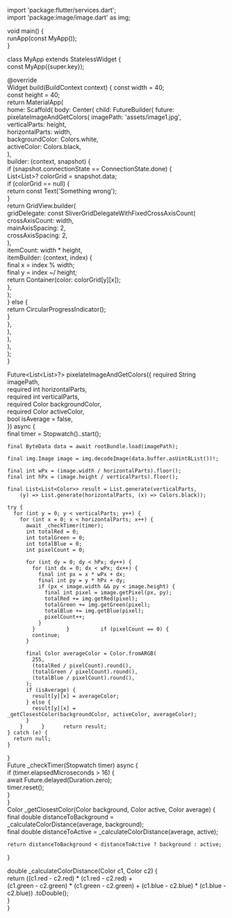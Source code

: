 import 'package:flutter/services.dart';  
import 'package:image/image.dart' as img;  
  
void main() {  
  runApp(const MyApp());  
}  
  
class MyApp extends StatelessWidget {  
  const MyApp({super.key});  
  
  @override  
  Widget build(BuildContext context) {    const width = 40;  
    const height = 40;  
    return MaterialApp(  
      home: Scaffold(        body: Center(          child: FutureBuilder(            future: pixelateImageAndGetColors(              imagePath: 'assets/image1.jpg',  
              verticalParts: height,  
              horizontalParts: width,  
              backgroundColor: Colors.white,  
              activeColor: Colors.black,  
            ),  
            builder: (context, snapshot) {  
              if (snapshot.connectionState == ConnectionState.done) {  
                List<List<Color>>? colorGrid = snapshot.data;  
                if (colorGrid == null) {  
                  return const Text('Something wrong');  
                }  
                return GridView.builder(  
                  gridDelegate: const SliverGridDelegateWithFixedCrossAxisCount(  
                    crossAxisCount: width,  
                    mainAxisSpacing: 2,  
                    crossAxisSpacing: 2,  
                  ),  
                  itemCount: width * height,  
                  itemBuilder: (context, index) {  
                    final x = index % width;  
                    final y = index ~/ height;  
                    return Container(color: colorGrid[y][x]);  
                  },  
                );  
              } else {  
                return CircularProgressIndicator();  
              }  
            },  
          ),  
        ),  
      ),  
    );  
  }  
  
  Future<List<List<Color>>?> pixelateImageAndGetColors({    required String imagePath,  
    required int horizontalParts,  
    required int verticalParts,  
    required Color backgroundColor,  
    required Color activeColor,  
    bool isAverage = false,  
  }) async {  
    final timer = Stopwatch()..start();  
  
    final ByteData data = await rootBundle.load(imagePath);  
  
    final img.Image image = img.decodeImage(data.buffer.asUint8List())!;  
  
    final int wPx = (image.width / horizontalParts).floor();  
    final int hPx = (image.height / verticalParts).floor();  
  
    final List<List<Color>> result = List.generate(verticalParts,  
        (y) => List.generate(horizontalParts, (x) => Colors.black));  
  
    try {  
      for (int y = 0; y < verticalParts; y++) {  
        for (int x = 0; x < horizontalParts; x++) {  
          await _checkTimer(timer);  
          int totalRed = 0;  
          int totalGreen = 0;  
          int totalBlue = 0;  
          int pixelCount = 0;  
  
          for (int dy = 0; dy < hPx; dy++) {  
            for (int dx = 0; dx < wPx; dx++) {  
              final int px = x * wPx + dx;  
              final int py = y * hPx + dy;  
              if (px < image.width && py < image.height) {  
                final int pixel = image.getPixel(px, py);  
                totalRed += img.getRed(pixel);  
                totalGreen += img.getGreen(pixel);  
                totalBlue += img.getBlue(pixel);  
                pixelCount++;  
              }  
            }          }          if (pixelCount == 0) {  
            continue;  
          }  
  
          final Color averageColor = Color.fromARGB(  
            255,  
            (totalRed / pixelCount).round(),  
            (totalGreen / pixelCount).round(),  
            (totalBlue / pixelCount).round(),  
          );  
          if (isAverage) {  
            result[y][x] = averageColor;  
          } else {  
            result[y][x] =                _getClosestColor(backgroundColor, activeColor, averageColor);  
          }  
        }      }      return result;  
    } catch (e) {  
      return null;  
    }  
  }  
  Future<void> _checkTimer(Stopwatch timer) async {  
    if (timer.elapsedMicroseconds > 16) {  
      await Future.delayed(Duration.zero);  
      timer.reset();  
    }  
  }  
  Color _getClosestColor(Color background, Color active, Color average) {  
    final double distanceToBackground =  
        _calculateColorDistance(average, background);  
    final double distanceToActive = _calculateColorDistance(average, active);  
  
    return distanceToBackground < distanceToActive ? background : active;  
  }  
  
  double _calculateColorDistance(Color c1, Color c2) {  
    return ((c1.red - c2.red) * (c1.red - c2.red) +  
            (c1.green - c2.green) * (c1.green - c2.green) +            (c1.blue - c2.blue) * (c1.blue - c2.blue))        .toDouble();  
  }  
}